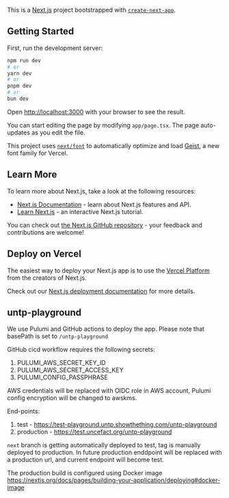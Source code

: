 This is a [Next.js](https://nextjs.org) project bootstrapped with [`create-next-app`](https://nextjs.org/docs/app/api-reference/cli/create-next-app).

## Getting Started

First, run the development server:

```bash
npm run dev
# or
yarn dev
# or
pnpm dev
# or
bun dev
```

Open [http://localhost:3000](http://localhost:3000) with your browser to see the result.

You can start editing the page by modifying `app/page.tsx`. The page auto-updates as you edit the file.

This project uses [`next/font`](https://nextjs.org/docs/app/building-your-application/optimizing/fonts) to automatically optimize and load [Geist](https://vercel.com/font), a new font family for Vercel.

## Learn More

To learn more about Next.js, take a look at the following resources:

- [Next.js Documentation](https://nextjs.org/docs) - learn about Next.js features and API.
- [Learn Next.js](https://nextjs.org/learn) - an interactive Next.js tutorial.

You can check out [the Next.js GitHub repository](https://github.com/vercel/next.js) - your feedback and contributions are welcome!

## Deploy on Vercel

The easiest way to deploy your Next.js app is to use the [Vercel Platform](https://vercel.com/new?utm_medium=default-template&filter=next.js&utm_source=create-next-app&utm_campaign=create-next-app-readme) from the creators of Next.js.

Check out our [Next.js deployment documentation](https://nextjs.org/docs/app/building-your-application/deploying) for more details.



## untp-playground

We use Pulumi and GitHub actions to deploy the app. Please note that basePath is set to `/untp-playground`

GitHub cicd workflow requires the following secrets:
1. PULUMI_AWS_SECRET_KEY_ID
1. PULUMI_AWS_SECRET_ACCESS_KEY
1. PULUMI_CONFIG_PASSPHRASE

AWS credentials will be replaced with OIDC role in AWS account, Pulumi config encryption will be changed to awskms.

End-points:
1. test - https://test-playground.untp.showthething.com/untp-playground
1. production - https://test.uncefact.org/untp-playground

`next` branch is getting automatically deployed to test, tag is manually deployed to production.
In future production enddpoint will be replaced with a production url, and current endpoint will become test.


The production build is configured using Docker image https://nextjs.org/docs/pages/building-your-application/deploying#docker-image